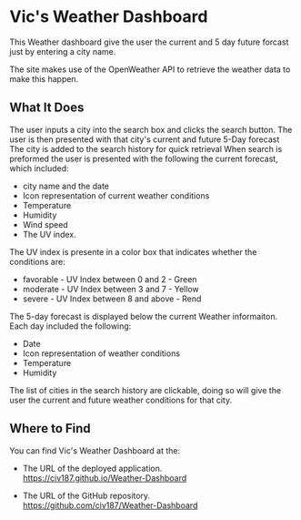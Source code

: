 # Vic's Weather Dashboard
This Weather dashboard give the user the current and 5 day future forcast just by entering a city name.

The site makes use of the OpenWeather API to retrieve the weather data to make this happen.

## What It Does


The user inputs a city into the search box and clicks the search button.
The user is then presented with that city's current and future 5-Day forecast
The city is added to the search history for quick retrieval
When search is preformed the user is presented with the following
the current forecast, which included:
- city name and the date
- Icon representation of current weather conditions
- Temperature
- Humidity
- Wind speed
- The UV index.

The UV index is presente in a color box that indicates whether the conditions are:
- favorable - UV Index between 0 and 2 - Green
- moderate - UV Index between 3 and 7 - Yellow
- severe - UV Index between 8 and above - Rend


The 5-day forecast is displayed below the current Weather informaiton.  Each day included the following:
- Date
- Icon representation of weather conditions
- Temperature
- Humidity

The list of cities in the search history are clickable, doing so will give the user the current and future weather conditions for that city.



## Where to Find

You can find Vic's Weather Dashboard at the:

* The URL of the deployed application.<br>
https://civ187.github.io/Weather-Dashboard

* The URL of the GitHub repository. <br>
https://github.com/civ187/Weather-Dashboard

